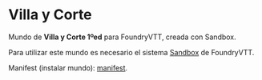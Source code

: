 # Villa y Corte

Mundo de **Villa y Corte 1ºed** para FoundryVTT, creada con Sandbox.

Para utilizar este mundo es necesario el sistema [Sandbox](https://gitlab.com/rolnl/sandbox-system-builder/-/tree/master) de FoundryVTT.

Manifest (instalar mundo): [manifest](https://raw.githubusercontent.com/Luvero-1/villa-y-corte-sandbox/main/world.json).

